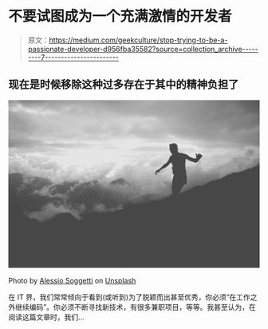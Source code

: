 # 不要试图成为一个充满激情的开发者

> 原文：<https://medium.com/geekculture/stop-trying-to-be-a-passionate-developer-d956fba35582?source=collection_archive---------7----------------------->

## 现在是时候移除这种过多存在于其中的精神负担了

![](img/c16c05dd307a3a307f8c1d56a9b688c1.png)

Photo by [Alessio Soggetti](https://unsplash.com/es/@asoggetti?utm_source=medium&utm_medium=referral) on [Unsplash](https://unsplash.com?utm_source=medium&utm_medium=referral)

在 IT 界，我们常常倾向于看到(或听到)为了脱颖而出甚至优秀，你必须“在工作之外继续编码”。你必须不断寻找新技术，有很多兼职项目，等等。我甚至认为，在阅读这篇文章时，我们…